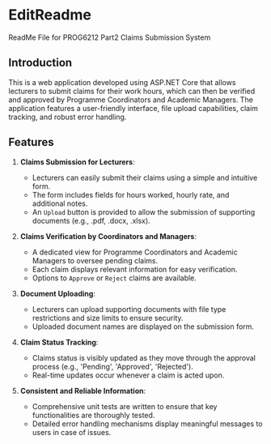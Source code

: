 # EditReadme
ReadMe File for PROG6212 Part2
 Claims Submission System

## Introduction

This is a web application developed using ASP.NET Core that allows lecturers to submit claims for their work hours, which can then be verified and approved by Programme Coordinators and Academic Managers. The application features a user-friendly interface, file upload capabilities, claim tracking, and robust error handling.

## Features

1. **Claims Submission for Lecturers**:
   - Lecturers can easily submit their claims using a simple and intuitive form.
   - The form includes fields for hours worked, hourly rate, and additional notes.
   - An `Upload` button is provided to allow the submission of supporting documents (e.g., .pdf, .docx, .xlsx).

2. **Claims Verification by Coordinators and Managers**:
   - A dedicated view for Programme Coordinators and Academic Managers to oversee pending claims.
   - Each claim displays relevant information for easy verification.
   - Options to `Approve` or `Reject` claims are available.

3. **Document Uploading**:
   - Lecturers can upload supporting documents with file type restrictions and size limits to ensure security.
   - Uploaded document names are displayed on the submission form.

4. **Claim Status Tracking**:
   - Claims status is visibly updated as they move through the approval process (e.g., 'Pending', 'Approved', 'Rejected').
   - Real-time updates occur whenever a claim is acted upon.

5. **Consistent and Reliable Information**:
   - Comprehensive unit tests are written to ensure that key functionalities are thoroughly tested.
   - Detailed error handling mechanisms display meaningful messages to users in case of issues.
